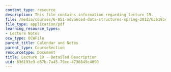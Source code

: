 ```yaml
---
content_type: resource
description: This file contains information regarding lecture 19.
file: /media/courses/6-851-advanced-data-structures-spring-2012/636193e9d57b7a4579ec4738849c4090_MIT6_851S12_Lecture19.pdf
file_type: application/pdf
learning_resource_types:
- Lecture Notes
ocw_type: OCWFile
parent_title: Calendar and Notes
parent_type: CourseSection
resourcetype: Document
title: Lecture 19 - Detailed Description
uid: 636193e9-d57b-7a45-79ec-4738849c4090
---
```

